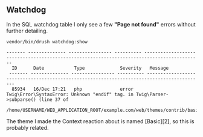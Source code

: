 ## Watchdog

In the SQL watchdog table I only see a few **"Page not found"** errors without further detailing.

`vendor/bin/drush watchdog:show`

```
------- -------------- ---------------- ---------- -------------------------------------------------------------------------------------------
  ID      Date           Type             Severity   Message
 ------- -------------- ---------------- ---------- -------------------------------------------------------------------------------------------
  85934   16/Dec 17:21   php              error      Twig\Error\SyntaxError: Unknown "endif" tag. in Twig\Parser->subparse() (line 37 of
                                                     /home/USERNAME/WEB_APPLICATION_ROOT/example.com/web/themes/contrib/basic/templates/layout/html.html.twig).
```

The theme I made the Context reaction about is named [Basic][2], so this is probably related.

